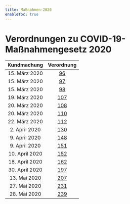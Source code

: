 ```yaml
---
title: Maßnahmen-2020
enableToc: true
---
```


# Verordnungen zu COVID-19-Maßnahmengesetz 2020

| Kundmachung   | Verordnung       |
|:-------------:|:----------------:|
| 15. März 2020 | [96](2020-96.md)   |
| 15. März 2020 | [97](2020-97.md)   |
| 15. März 2020 | [98](2020-98.md)   |
| 19. März 2020 | [107](2020-107.md) |
| 20. März 2020 | [108](2020-108.md) |
| 20. März 2020 | [110](2020-110.md) |
| 22. März 2020 | [112](2020-112.md) |
| 2. April 2020 | [130](2020-130.md) | 
| 9. April 2020 | [148](2020-148.md) |
| 9. April 2020 | [151](2020-151.md) |
| 10. April 2020 | [152](2020-152.md) |
| 18. April 2020 | [162](2020-162.md) |
| 30. April 2020 | [197](2020-197.md) |
| 13. Mai 2020 | [207](2020-207.md) |
| 27. Mai 2020 | [231](2020-231.md) |
| 28. Mai 2020 | [239](2020-239.md) |